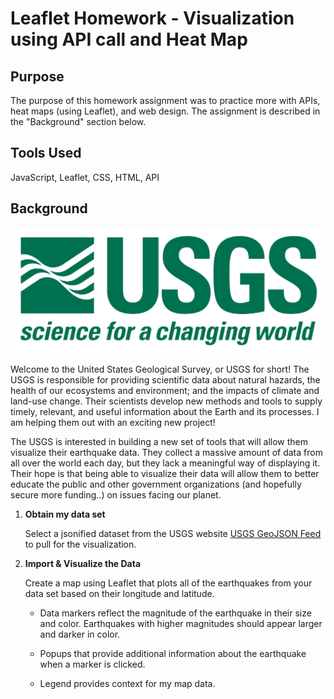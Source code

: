 # Leaflet Homework - Visualization using API call and Heat Map

## Purpose

The purpose of this homework assignment was to practice more with APIs, heat maps (using Leaflet), and web design.  The assignment is described in the "Background" section below.

## Tools Used

JavaScript, Leaflet, CSS, HTML, API



## Background

![1-Logo](Leaflet-Step-1/Images/1-Logo.png)

Welcome to the United States Geological Survey, or USGS for short! The USGS is responsible for providing scientific data about natural hazards, the health of our ecosystems and environment; and the impacts of climate and land-use change. Their scientists develop new methods and tools to supply timely, relevant, and useful information about the Earth and its processes. I am helping them out with an exciting new project!

The USGS is interested in building a new set of tools that will allow them visualize their earthquake data. They collect a massive amount of data from all over the world each day, but they lack a meaningful way of displaying it. Their hope is that being able to visualize their data will allow them to better educate the public and other government organizations (and hopefully secure more funding..) on issues facing our planet.

1. **Obtain my data set**

   Select a jsonified dataset from the USGS website [USGS GeoJSON Feed](http://earthquake.usgs.gov/earthquakes/feed/v1.0/geojson.php) to pull for the visualization.


2. **Import & Visualize the Data**

   Create a map using Leaflet that plots all of the earthquakes from your data set based on their longitude and latitude.

   * Data markers reflect the magnitude of the earthquake in their size and color. Earthquakes with higher magnitudes should appear larger and darker in color.

   * Popups that provide additional information about the earthquake when a marker is clicked.

   * Legend provides context for my map data.
